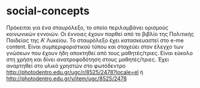 # social-concepts
Πρόκειται για ένα σταυρόλεξο, το οποίο περιλαμβάνει ορισμούς κοινωνικών εννοιών. 
Οι έννοιες έχουν παρθεί από το βιβλίο της Πολιτικής Παιδείας της Α’ Λυκείου.
Το σταυρόλεξο έχει κατασκευαστεί στο e-me content. 
Είναι συμπεριφοριστικού τύπου και στοχεύει στον έλεγχο των γνώσεων που έχουν ήδη αποκτηθεί από τους μαθητές/τριες. 
Είναι εύκολο στη χρήση και δίνει ανατροφοδότηση στους μαθητές/τριες.
Έχει αναρτηθεί στο υλικό χρηστών στο φωτόδεντρο http://photodentro.edu.gr/ugc/r/8525/2478?locale=el ή http://photodentro.edu.gr/v/item/ugc/8525/2478
